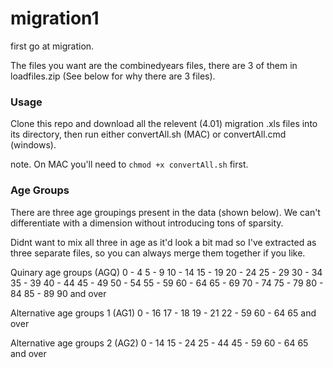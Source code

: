 # migration1
first go at migration.

The files you want are the combinedyears files, there are 3 of them in loadfiles.zip (See below for why there are 3 files). 


### Usage

Clone this repo and download all the relevent (4.01) migration .xls files into its directory, then run either convertAll.sh (MAC) or convertAll.cmd (windows).

note. On MAC you'll need to `chmod +x convertAll.sh` first.


### Age Groups

There are three age groupings present in the data (shown below). We can't differentiate with
a dimension without introducing tons of sparsity.

Didnt want to mix all three in age as it'd look a bit mad so I've extracted as three separate files, so you can always merge them together if you like.

Quinary age groups	(AGQ)
0 - 4
	5 - 9
	10 - 14
	15 - 19
	20 - 24
	25 - 29
	30 - 34
	35 - 39
	40 - 44
	45 - 49
	50 - 54
	55 - 59
	60 - 64
	65 - 69
	70 - 74
	75 - 79
	80 - 84
	85 - 89
	90 and over
  
  
Alternative age groups 1	 (AG1)
0 - 16
	17 - 18
	19 - 21
	22 - 59
	60 - 64
	65 and over
	
	
Alternative age groups 2	(AG2)
0 - 14
	15 - 24
	25 - 44
	45 - 59
	60 - 64
	65 and over
  
